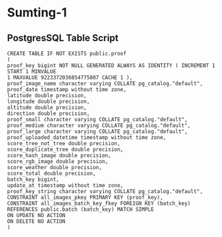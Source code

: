 # Sumting-1

## PostgresSQL Table Script

```
CREATE TABLE IF NOT EXISTS public.proof
(
proof_key bigint NOT NULL GENERATED ALWAYS AS IDENTITY ( INCREMENT 1 START 1 MINVALUE
1 MAXVALUE 9223372036854775807 CACHE 1 ),
proof_image_name character varying COLLATE pg_catalog."default",
proof_date timestamp without time zone,
latitude double precision,
longitude double precision,
altitude double precision,
direction double precision,
proof_small character varying COLLATE pg_catalog."default",
proof_medium character varying COLLATE pg_catalog."default",
proof_large character varying COLLATE pg_catalog."default",
proof_uploaded_datetime timestamp without time zone,
score_tree_not_tree double precision,
score_duplicate_tree double precision,
score_hash_image double precision,
score_rgb_image double precision,
score_weather double precision,
score_total double precision,
batch_key bigint,
update_at timestamp without time zone,
proof_key_string character varying COLLATE pg_catalog."default",
CONSTRAINT all_images_pkey PRIMARY KEY (proof_key),
CONSTRAINT all_images_batch_key_fkey FOREIGN KEY (batch_key)
REFERENCES public.batch (batch_key) MATCH SIMPLE
ON UPDATE NO ACTION
ON DELETE NO ACTION
)
```



[//]: # (## Getting started)

[//]: # ()
[//]: # (To make it easy for you to get started with GitLab, here's a list of recommended next steps.)

[//]: # ()
[//]: # (Already a pro? Just edit this README.md and make it your own. Want to make it easy? [Use the template at the bottom]&#40;#editing-this-readme&#41;!)

[//]: # (## Add your files)

[//]: # ()
[//]: # (- [ ] [Create]&#40;https://docs.gitlab.com/ee/user/project/repository/web_editor.html#create-a-file&#41; or [upload]&#40;https://docs.gitlab.com/ee/user/project/repository/web_editor.html#upload-a-file&#41; files)

[//]: # (- [ ] [Add files using the command line]&#40;https://docs.gitlab.com/ee/gitlab-basics/add-file.html#add-a-file-using-the-command-line&#41; or push an existing Git repository with the following command:)

[//]: # ()
[//]: # (```)

[//]: # (cd existing_repo)

[//]: # (git remote add origin https://gitlab.fdmci.hva.nl/bd/2223-2/sumting-1.git)

[//]: # (git branch -M main)

[//]: # (git push -uf origin main)

[//]: # (```)

[//]: # ()
[//]: # (## Integrate with your tools)

[//]: # ()
[//]: # (- [ ] [Set up project integrations]&#40;https://gitlab.fdmci.hva.nl/bd/2223-2/sumting-1/-/settings/integrations&#41;)

[//]: # ()
[//]: # (## Collaborate with your team)

[//]: # ()
[//]: # (- [ ] [Invite team members and collaborators]&#40;https://docs.gitlab.com/ee/user/project/members/&#41;)

[//]: # (- [ ] [Create a new merge request]&#40;https://docs.gitlab.com/ee/user/project/merge_requests/creating_merge_requests.html&#41;)

[//]: # (- [ ] [Automatically close issues from merge requests]&#40;https://docs.gitlab.com/ee/user/project/issues/managing_issues.html#closing-issues-automatically&#41;)

[//]: # (- [ ] [Enable merge request approvals]&#40;https://docs.gitlab.com/ee/user/project/merge_requests/approvals/&#41;)

[//]: # (- [ ] [Automatically merge when pipeline succeeds]&#40;https://docs.gitlab.com/ee/user/project/merge_requests/merge_when_pipeline_succeeds.html&#41;)

[//]: # ()
[//]: # (## Test and Deploy)

[//]: # ()
[//]: # (Use the built-in continuous integration in GitLab.)

[//]: # ()
[//]: # (- [ ] [Get started with GitLab CI/CD]&#40;https://docs.gitlab.com/ee/ci/quick_start/index.html&#41;)

[//]: # (- [ ] [Analyze your code for known vulnerabilities with Static Application Security Testing&#40;SAST&#41;]&#40;https://docs.gitlab.com/ee/user/application_security/sast/&#41;)

[//]: # (- [ ] [Deploy to Kubernetes, Amazon EC2, or Amazon ECS using Auto Deploy]&#40;https://docs.gitlab.com/ee/topics/autodevops/requirements.html&#41;)

[//]: # (- [ ] [Use pull-based deployments for improved Kubernetes management]&#40;https://docs.gitlab.com/ee/user/clusters/agent/&#41;)

[//]: # (- [ ] [Set up protected environments]&#40;https://docs.gitlab.com/ee/ci/environments/protected_environments.html&#41;)

[//]: # ()
[//]: # (***)

[//]: # ()
[//]: # (# Editing this README)

[//]: # ()
[//]: # (When you're ready to make this README your own, just edit this file and use the handy template below &#40;or feel free to structure it however you want - this is just a starting point!&#41;. Thank you to [makeareadme.com]&#40;https://www.makeareadme.com/&#41; for this template.)

[//]: # ()
[//]: # (## Suggestions for a good README)

[//]: # (Every project is different, so consider which of these sections apply to yours. The sections used in the template are suggestions for most open source projects. Also keep in mind that while a README can be too long and detailed, too long is better than too short. If you think your README is too long, consider utilizing another form of documentation rather than cutting out information.)

[//]: # ()
[//]: # (## Name)

[//]: # (Choose a self-explaining name for your project.)

[//]: # ()
[//]: # (## Description)

[//]: # (Let people know what your project can do specifically. Provide context and add a link to any reference visitors might be unfamiliar with. A list of Features or a Background subsection can also be added here. If there are alternatives to your project, this is a good place to list differentiating factors.)

[//]: # ()
[//]: # (## Badges)

[//]: # (On some READMEs, you may see small images that convey metadata, such as whether or not all the tests are passing for the project. You can use Shields to add some to your README. Many services also have instructions for adding a badge.)

[//]: # ()
[//]: # (## Visuals)

[//]: # (Depending on what you are making, it can be a good idea to include screenshots or even a video &#40;you'll frequently see GIFs rather than actual videos&#41;. Tools like ttygif can help, but check out Asciinema for a more sophisticated method.)

[//]: # ()
[//]: # (## Installation)

[//]: # (Within a particular ecosystem, there may be a common way of installing things, such as using Yarn, NuGet, or Homebrew. However, consider the possibility that whoever is reading your README is a novice and would like more guidance. Listing specific steps helps remove ambiguity and gets people to using your project as quickly as possible. If it only runs in a specific context like a particular programming language version or operating system or has dependencies that have to be installed manually, also add a Requirements subsection.)

[//]: # ()
[//]: # (## Usage)

[//]: # (Use examples liberally, and show the expected output if you can. It's helpful to have inline the smallest example of usage that you can demonstrate, while providing links to more sophisticated examples if they are too long to reasonably include in the README.)

[//]: # ()
[//]: # (## Support)

[//]: # (Tell people where they can go to for help. It can be any combination of an issue tracker, a chat room, an email address, etc.)

[//]: # ()
[//]: # (## Roadmap)

[//]: # (If you have ideas for releases in the future, it is a good idea to list them in the README.)

[//]: # ()
[//]: # (## Contributing)

[//]: # (State if you are open to contributions and what your requirements are for accepting them.)

[//]: # ()
[//]: # (For people who want to make changes to your project, it's helpful to have some documentation on how to get started. Perhaps there is a script that they should run or some environment variables that they need to set. Make these steps explicit. These instructions could also be useful to your future self.)

[//]: # ()
[//]: # (You can also document commands to lint the code or run tests. These steps help to ensure high code quality and reduce the likelihood that the changes inadvertently break something. Having instructions for running tests is especially helpful if it requires external setup, such as starting a Selenium server for testing in a browser.)

[//]: # ()
[//]: # (## Authors and acknowledgment)

[//]: # (Show your appreciation to those who have contributed to the project.)

[//]: # ()
[//]: # (## License)

[//]: # (For open source projects, say how it is licensed.)

[//]: # ()
[//]: # (## Project status)

[//]: # (If you have run out of energy or time for your project, put a note at the top of the README saying that development has slowed down or stopped completely. Someone may choose to fork your project or volunteer to step in as a maintainer or owner, allowing your project to keep going. You can also make an explicit request for maintainers.)
